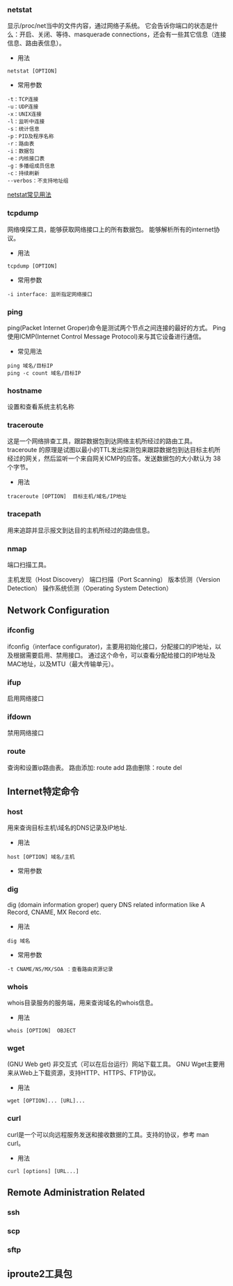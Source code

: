 ### netstat

显示/proc/net当中的文件内容，通过网络子系统。
它会告诉你端口的状态是什么：开启、关闭、等待、masquerade connections，还会有一些其它信息（连接信息、路由表信息）。
* 用法

````
netstat [OPTION]
````

* 常用参数

````
-t：TCP连接
-u：UDP连接
-x：UNIX连接
-l：监听中连接
-s：统计信息
-p：PID及程序名称
-r：路由表
-i：数据包
-e：内核接口表
-g：多播组成员信息
-c：持续刷新
--verbos：不支持地址组
````
[netstat常见用法](commonUse/netstat常见用法)

### tcpdump
网络嗅探工具，能够获取网络接口上的所有数据包。
能够解析所有的internet协议。
* 用法

````
tcpdump [OPTION]
````
* 常用参数

````
-i interface: 监听指定网络接口
````



### ping

ping(Packet Internet Groper)命令是测试两个节点之间连接的最好的方式。
Ping使用ICMP(Internet Control Message Protocol)来与其它设备进行通信。

* 常见用法

````
ping 域名/目标IP
ping -c count 域名/目标IP
````

### hostname
设置和查看系统主机名称



###   traceroute
这是一个网络排查工具，跟踪数据包到达网络主机所经过的路由工具。
traceroute 的原理是试图以最小的TTL发出探测包来跟踪数据包到达目标主机所经过的网关，然后监听一个来自网关ICMP的应答。发送数据包的大小默认为 38个字节。
* 用法

````
traceroute [OPTION]  目标主机/域名/IP地址
````
### tracepath

用来追踪并显示报文到达目的主机所经过的路由信息。

### nmap
端口扫描工具。

主机发现（Host Discovery）
端口扫描（Port Scanning）
版本侦测（Version Detection）
操作系统侦测（Operating System Detection）

## Network Configuration

### ifconfig


ifconfig（interface configurator)，主要用初始化接口，分配接口的IP地址，以及根据需要启用、禁用接口。
通过这个命令，可以查看分配给接口的IP地址及MAC地址，以及MTU（最大传输单元）。
### ifup

启用网络接口

### ifdown

禁用网络接口

### route

查询和设置ip路由表。
路由添加: route add
路由删除：route del

## Internet特定命令

### host
用来查询目标主机\域名的DNS记录及IP地址.
* 用法

````
host [OPTION] 域名/主机
```` 

* 常用参数


### dig
dig (domain information groper) query DNS related information like A Record, CNAME, MX Record etc.
* 用法


````
dig 域名
````

* 常用参数

````
-t CNAME/NS/MX/SOA ：查看路由资源记录
````
  

### whois
whois目录服务的服务端，用来查询域名的whois信息。
* 用法

````
whois [OPTION]  OBJECT
````


### wget

(GNU Web get) 非交互式（可以在后台运行）网站下载工具。
GNU Wget主要用来从Web上下载资源，支持HTTP、HTTPS、FTP协议。
* 用法

````
wget [OPTION]... [URL]...
````



### curl
curl是一个可以向远程服务发送和接收数据的工具。支持的协议，参考 man curl。

* 用法

````
curl [options] [URL...]
````

## Remote Administration Related

### ssh
### scp
### sftp


## iproute2工具包